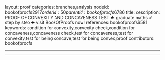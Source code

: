 layout: proof
categories: branches,analysis
nodeid: bookofproofs$2917
orderid: 50
parentid: bookofproofs$6786
title: 
description: PROOF OF CONVEXITY AND CONCAVENESS TEST ★ graduate maths ✔ step by step ✚ visit BookOfProofs now!
references: bookofproofs$581
keywords: condition for convexity,convexity check,condition for concaveness,concaveness check,test for concaveness,test for convexity,test for being concave,test for being convex,proof
contributors: bookofproofs

---


---


